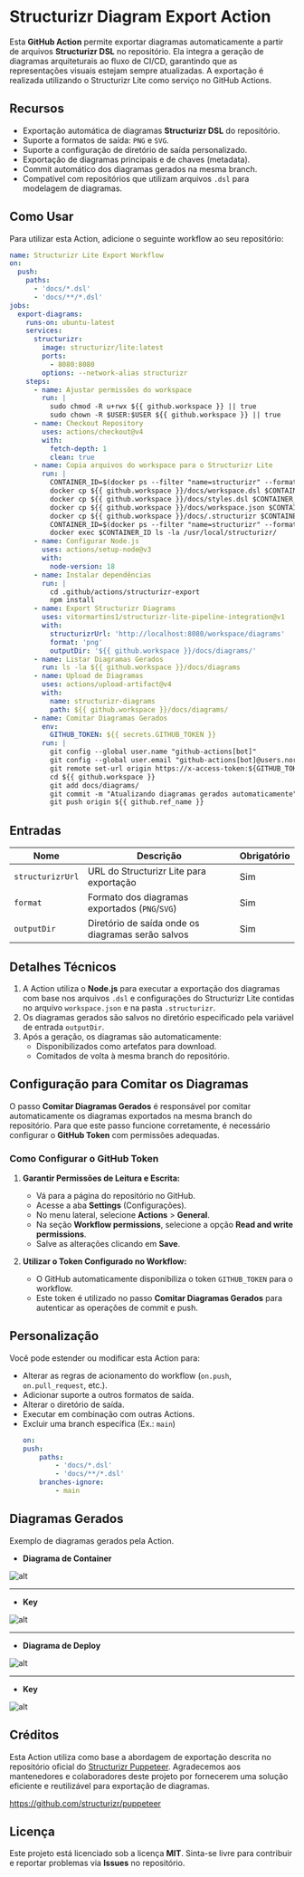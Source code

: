 # Structurizr Diagram Export Action

Esta **GitHub Action** permite exportar diagramas automaticamente a partir de arquivos **Structurizr DSL** no repositório. Ela integra a geração de diagramas arquiteturais ao fluxo de CI/CD, garantindo que as representações visuais estejam sempre atualizadas. A exportação é realizada utilizando o Structurizr Lite como serviço no GitHub Actions.

## Recursos

- Exportação automática de diagramas **Structurizr DSL** do repositório.
- Suporte a formatos de saída: `PNG` e `SVG`.
- Suporte a configuração de diretório de saída personalizado.
- Exportação de diagramas principais e de chaves (metadata).
- Commit automático dos diagramas gerados na mesma branch.
- Compatível com repositórios que utilizam arquivos `.dsl` para modelagem de diagramas.

## Como Usar

Para utilizar esta Action, adicione o seguinte workflow ao seu repositório:

```yaml
name: Structurizr Lite Export Workflow
on:
  push:
    paths:
      - 'docs/*.dsl'
      - 'docs/**/*.dsl' 
jobs:
  export-diagrams:
    runs-on: ubuntu-latest
    services:
      structurizr:
        image: structurizr/lite:latest
        ports:
          - 8080:8080
        options: --network-alias structurizr
    steps:
      - name: Ajustar permissões do workspace
        run: |
          sudo chmod -R u+rwx ${{ github.workspace }} || true
          sudo chown -R $USER:$USER ${{ github.workspace }} || true
      - name: Checkout Repository
        uses: actions/checkout@v4
        with:
          fetch-depth: 1
          clean: true
      - name: Copia arquivos do workspace para o Structurizr Lite
        run: |
          CONTAINER_ID=$(docker ps --filter "name=structurizr" --format "{{.ID}}")
          docker cp ${{ github.workspace }}/docs/workspace.dsl $CONTAINER_ID:/usr/local/structurizr/workspace.dsl
          docker cp ${{ github.workspace }}/docs/styles.dsl $CONTAINER_ID:/usr/local/structurizr/styles.dsl
          docker cp ${{ github.workspace }}/docs/workspace.json $CONTAINER_ID:/usr/local/structurizr/workspace.json
          docker cp ${{ github.workspace }}/docs/.structurizr $CONTAINER_ID:/usr/local/structurizr/.structurizr
          CONTAINER_ID=$(docker ps --filter "name=structurizr" --format "{{.ID}}")
          docker exec $CONTAINER_ID ls -la /usr/local/structurizr/
      - name: Configurar Node.js
        uses: actions/setup-node@v3
        with:
          node-version: 18
      - name: Instalar dependências
        run: |
          cd .github/actions/structurizr-export
          npm install
      - name: Export Structurizr Diagrams
        uses: vitormartins1/structurizr-lite-pipeline-integration@v1
        with:
          structurizrUrl: 'http://localhost:8080/workspace/diagrams'
          format: 'png'
          outputDir: '${{ github.workspace }}/docs/diagrams/'
      - name: Listar Diagramas Gerados
        run: ls -la ${{ github.workspace }}/docs/diagrams
      - name: Upload de Diagramas
        uses: actions/upload-artifact@v4
        with:
          name: structurizr-diagrams
          path: ${{ github.workspace }}/docs/diagrams/
      - name: Comitar Diagramas Gerados
        env:
          GITHUB_TOKEN: ${{ secrets.GITHUB_TOKEN }}
        run: |
          git config --global user.name "github-actions[bot]"
          git config --global user.email "github-actions[bot]@users.noreply.github.com"
          git remote set-url origin https://x-access-token:${GITHUB_TOKEN}@github.com/${{ github.repository }}
          cd ${{ github.workspace }}
          git add docs/diagrams/
          git commit -m "Atualizando diagramas gerados automaticamente"
          git push origin ${{ github.ref_name }}
```

## Entradas

| Nome             | Descrição                                         | Obrigatório |
|------------------|---------------------------------------------------|-------------|
| `structurizrUrl` | URL do Structurizr Lite para exportação           | Sim         |
| `format`         | Formato dos diagramas exportados (`PNG`/`SVG`)    | Sim         |
| `outputDir`      | Diretório de saída onde os diagramas serão salvos | Sim         |

## Detalhes Técnicos

1. A Action utiliza o **Node.js** para executar a exportação dos diagramas com base nos arquivos `.dsl` e configurações do Structurizr Lite contidas no arquivo `workspace.json` e na pasta `.structurizr`.
2. Os diagramas gerados são salvos no diretório especificado pela variável de entrada `outputDir`.
3. Após a geração, os diagramas são automaticamente:
   - Disponibilizados como artefatos para download.
   - Comitados de volta à mesma branch do repositório.

## Configuração para Comitar os Diagramas

O passo **Comitar Diagramas Gerados** é responsável por comitar automaticamente os diagramas exportados na mesma branch do repositório. Para que este passo funcione corretamente, é necessário configurar o **GitHub Token** com permissões adequadas.

### Como Configurar o GitHub Token

1. **Garantir Permissões de Leitura e Escrita:**
   - Vá para a página do repositório no GitHub.
   - Acesse a aba **Settings** (Configurações).
   - No menu lateral, selecione **Actions** > **General**.
   - Na seção **Workflow permissions**, selecione a opção **Read and write permissions**.
   - Salve as alterações clicando em **Save**.

2. **Utilizar o Token Configurado no Workflow:**
   - O GitHub automaticamente disponibiliza o token `GITHUB_TOKEN` para o workflow.
   - Este token é utilizado no passo **Comitar Diagramas Gerados** para autenticar as operações de commit e push.

## Personalização

Você pode estender ou modificar esta Action para:

- Alterar as regras de acionamento do workflow (`on.push`, `on.pull_request`, etc.).
- Adicionar suporte a outros formatos de saída.
- Alterar o diretório de saída.
- Executar em combinação com outras Actions.
- Excluir uma branch específica (Ex.: `main`)
    ```yaml
    on:
    push:
        paths:
            - 'docs/*.dsl'
            - 'docs/**/*.dsl'
        branches-ignore:
            - main
    ```

## Diagramas Gerados

Exemplo de diagramas gerados pela Action.

- **Diagrama de Container**

![alt](docs/diagrams/sns-com-sqs.png)

---

- **Key**

![alt](docs/diagrams/sns-com-sqs-key.png)

---

- **Diagrama de Deploy**

![alt](docs/diagrams/deploy-dev.png)

---

- **Key**

![alt](docs/diagrams/deploy-dev-key.png)

## Créditos

Esta Action utiliza como base a abordagem de exportação descrita no repositório oficial do [Structurizr Puppeteer](https://github.com/structurizr/puppeteer). Agradecemos aos mantenedores e colaboradores deste projeto por fornecerem uma solução eficiente e reutilizável para exportação de diagramas.

https://github.com/structurizr/puppeteer

## Licença

Este projeto está licenciado sob a licença **MIT**. Sinta-se livre para contribuir e reportar problemas via **Issues** no repositório.

<!-- # structurizr-pipeline-integration
 
docker run --rm -p 8080:8080 -v "/Volumes/Transcend/structurizr-pipeline-integration/docs":/usr/local/structurizr structurizr/lite -->

